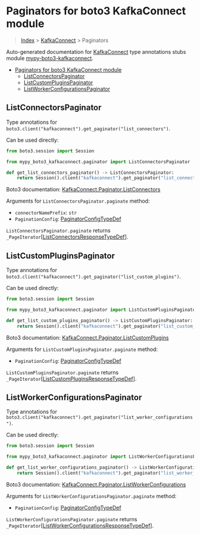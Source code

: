 <a id="paginators-for-boto3-kafkaconnect-module"></a>

# Paginators for boto3 KafkaConnect module

> [Index](../README.md) > [KafkaConnect](./README.md) > Paginators

Auto-generated documentation for
[KafkaConnect](https://boto3.amazonaws.com/v1/documentation/api/latest/reference/services/kafkaconnect.html#KafkaConnect)
type annotations stubs module
[mypy-boto3-kafkaconnect](https://pypi.org/project/mypy-boto3-kafkaconnect/).

- [Paginators for boto3 KafkaConnect module](#paginators-for-boto3-kafkaconnect-module)
  - [ListConnectorsPaginator](#listconnectorspaginator)
  - [ListCustomPluginsPaginator](#listcustompluginspaginator)
  - [ListWorkerConfigurationsPaginator](#listworkerconfigurationspaginator)

<a id="listconnectorspaginator"></a>

## ListConnectorsPaginator

Type annotations for
`boto3.client("kafkaconnect").get_paginator("list_connectors")`.

Can be used directly:

```python
from boto3.session import Session

from mypy_boto3_kafkaconnect.paginator import ListConnectorsPaginator

def get_list_connectors_paginator() -> ListConnectorsPaginator:
    return Session().client("kafkaconnect").get_paginator("list_connectors")
```

Boto3 documentation:
[KafkaConnect.Paginator.ListConnectors](https://boto3.amazonaws.com/v1/documentation/api/latest/reference/services/kafkaconnect.html#KafkaConnect.Paginator.ListConnectors)

Arguments for `ListConnectorsPaginator.paginate` method:

- `connectorNamePrefix`: `str`
- `PaginationConfig`:
  [PaginatorConfigTypeDef](./type_defs.md#paginatorconfigtypedef)

`ListConnectorsPaginator.paginate` returns
`_PageIterator`\[[ListConnectorsResponseTypeDef](./type_defs.md#listconnectorsresponsetypedef)\].

<a id="listcustompluginspaginator"></a>

## ListCustomPluginsPaginator

Type annotations for
`boto3.client("kafkaconnect").get_paginator("list_custom_plugins")`.

Can be used directly:

```python
from boto3.session import Session

from mypy_boto3_kafkaconnect.paginator import ListCustomPluginsPaginator

def get_list_custom_plugins_paginator() -> ListCustomPluginsPaginator:
    return Session().client("kafkaconnect").get_paginator("list_custom_plugins")
```

Boto3 documentation:
[KafkaConnect.Paginator.ListCustomPlugins](https://boto3.amazonaws.com/v1/documentation/api/latest/reference/services/kafkaconnect.html#KafkaConnect.Paginator.ListCustomPlugins)

Arguments for `ListCustomPluginsPaginator.paginate` method:

- `PaginationConfig`:
  [PaginatorConfigTypeDef](./type_defs.md#paginatorconfigtypedef)

`ListCustomPluginsPaginator.paginate` returns
`_PageIterator`\[[ListCustomPluginsResponseTypeDef](./type_defs.md#listcustompluginsresponsetypedef)\].

<a id="listworkerconfigurationspaginator"></a>

## ListWorkerConfigurationsPaginator

Type annotations for
`boto3.client("kafkaconnect").get_paginator("list_worker_configurations")`.

Can be used directly:

```python
from boto3.session import Session

from mypy_boto3_kafkaconnect.paginator import ListWorkerConfigurationsPaginator

def get_list_worker_configurations_paginator() -> ListWorkerConfigurationsPaginator:
    return Session().client("kafkaconnect").get_paginator("list_worker_configurations")
```

Boto3 documentation:
[KafkaConnect.Paginator.ListWorkerConfigurations](https://boto3.amazonaws.com/v1/documentation/api/latest/reference/services/kafkaconnect.html#KafkaConnect.Paginator.ListWorkerConfigurations)

Arguments for `ListWorkerConfigurationsPaginator.paginate` method:

- `PaginationConfig`:
  [PaginatorConfigTypeDef](./type_defs.md#paginatorconfigtypedef)

`ListWorkerConfigurationsPaginator.paginate` returns
`_PageIterator`\[[ListWorkerConfigurationsResponseTypeDef](./type_defs.md#listworkerconfigurationsresponsetypedef)\].

